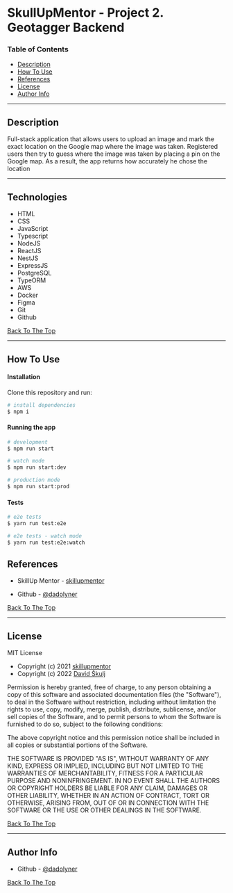 # SkullUpMentor - Project 2. Geotagger Backend

### Table of Contents

- [Description](#description)
- [How To Use](#how-to-use)
- [References](#references)
- [License](#license)
- [Author Info](#author-info)

---

## Description

Full-stack application that allows users to upload an
image and mark the exact location on the Google map where the
image was taken.
Registered users then try to guess where the image was taken by
placing a pin on the Google map. As a result, the app returns how
accurately he chose the location

---

## Technologies

- HTML
- CSS
- JavaScript
- Typescript
- NodeJS
- ReactJS
- NestJS
- ExpressJS
- PostgreSQL
- TypeORM
- AWS
- Docker
- Figma
- Git
- Github

[Back To The Top](#Geotagger)

---

## How To Use

#### Installation

Clone this repository and run:

```bash
# install dependencies
$ npm i
```

#### Running the app

```bash
# development
$ npm run start
```

```bash
# watch mode
$ npm run start:dev
```

```bash
# production mode
$ npm run start:prod
```

#### Tests

```bash
# e2e tests
$ yarn run test:e2e
```
```bash
# e2e tests - watch mode
$ yarn run test:e2e:watch
```

## References

- SkillUp Mentor - [skillupmentor](https://skillupmentor.com/)

- Github - [@dadolyner](https://github.com/dadolyner)

[Back To The Top](#Geotagger)

---

## License
MIT License

- Copyright (c) 2021 [skillupmentor](https://skillupmentor.com/)
- Copyright (c) 2022 [David Škulj](https://github.com/dadolyner)

Permission is hereby granted, free of charge, to any person obtaining a copy
of this software and associated documentation files (the "Software"), to deal
in the Software without restriction, including without limitation the rights
to use, copy, modify, merge, publish, distribute, sublicense, and/or sell
copies of the Software, and to permit persons to whom the Software is
furnished to do so, subject to the following conditions:

The above copyright notice and this permission notice shall be included in all
copies or substantial portions of the Software.

THE SOFTWARE IS PROVIDED "AS IS", WITHOUT WARRANTY OF ANY KIND, EXPRESS OR
IMPLIED, INCLUDING BUT NOT LIMITED TO THE WARRANTIES OF MERCHANTABILITY,
FITNESS FOR A PARTICULAR PURPOSE AND NONINFRINGEMENT. IN NO EVENT SHALL THE
AUTHORS OR COPYRIGHT HOLDERS BE LIABLE FOR ANY CLAIM, DAMAGES OR OTHER
LIABILITY, WHETHER IN AN ACTION OF CONTRACT, TORT OR OTHERWISE, ARISING FROM,
OUT OF OR IN CONNECTION WITH THE SOFTWARE OR THE USE OR OTHER DEALINGS IN THE
SOFTWARE.


[Back To The Top](#Geotagger)

---

## Author Info

- Github - [@dadolyner](https://github.com/dadolyner)

[Back To The Top](#Geotagger)
